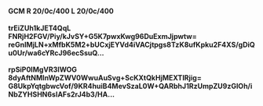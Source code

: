 #### GCM R 20/0c/400 L 20/0c/400
**trEiZUh1kJET4QqL**<br/>**FNRjH2FGV/Piy/kJvSY+G5K7pwxKwg96DuExmJjpwtw=**<br/>**reGnlMjLN+xMfbK5M2+bUCxjEYVd4iVACjtpgs8TzK8ufKpku2F4XS/gDiQu0Ur/wa6cYRcJ96ecSsuQ...**<br/><br/>
**rpSiP0lMgVR3IWOG**<br/>**8dyAftNMInWpZWV0WwuAuSvg+ScKXtQkHjMEXTIRjig=**<br/>**G8UkpYqtgbwcVof/9KR4huiB4MevSzaL0W+QARbhJ1RzUmpZU9zGIOh/iNbZYHSHN6sIAFs2rJ4b3/HA...**